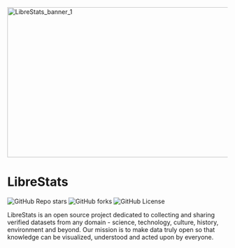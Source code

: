 <img width="1433" height="344" alt="LibreStats_banner_1" src="https://github.com/user-attachments/assets/22a05efc-59df-405c-a9cb-47b2338eb54c" />

# LibreStats

![GitHub Repo stars](https://img.shields.io/github/stars/LibreStats/LibreStats?style=plastic&color=cyan)
![GitHub forks](https://img.shields.io/github/forks/LibreStats/LibreStats?style=social&color=blue)
![GitHub License](https://img.shields.io/github/license/LibreStats/LibreStats?style=plastic&logoColor=rgb&logoSize=auto&color=green)

LibreStats is an open source project dedicated to collecting and sharing verified datasets from any domain - science, technology, culture, history, environment and beyond. Our mission is to make data truly open so that knowledge can be visualized, understood and acted upon by everyone.

